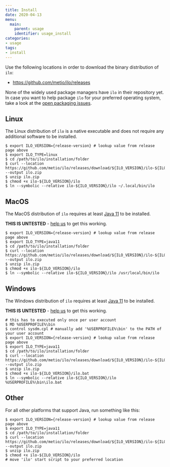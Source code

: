 ```yaml
---
title: Install
date: 2020-04-13
menu:
  main:
    parent: usage
    identifier: usage_install
categories:
- usage
tags:
- install
---
```


Use the following locations in order to download the binary distribution of `ilo`:

- https://github.com/metio/ilo/releases

None of the widely used package managers have `ilo` in their repository yet.
In case you want to help package `ilo` for your preferred operating system, take a look at the [open packaging issues](https://github.com/metio/ilo/issues/2).

## Linux

The Linux distribution of `ilo` is a native executable and does not require any additional software to be installed.

```shell script
$ export ILO_VERSION={release-version} # lookup value from release page above
$ export ILO_TYPE=linux
$ cd /path/to/ilo/installation/folder
$ curl --location https://github.com/metio/ilo/releases/download/${ILO_VERSION}/ilo-${ILO_VERSION}-${ILO_TYPE}.zip --output ilo.zip
$ unzip ilo.zip
$ chmod +x ilo-${ILO_VERSION}/ilo
$ ln --symbolic --relative ilo-${ILO_VERSION}/ilo ~/.local/bin/ilo
```

## MacOS

The MacOS distribution of `ilo` requires at least [Java 11](https://www.oracle.com/javadownload) to be installed.

**THIS IS UNTESTED** - [help us](https://github.com/metio/ilo/issues/47) to get this working.

```shell script
$ export ILO_VERSION={release-version} # lookup value from release page above
$ export ILO_TYPE=java11
$ cd /path/to/ilo/installation/folder
$ curl --location https://github.com/metio/ilo/releases/download/${ILO_VERSION}/ilo-${ILO_VERSION}-${ILO_TYPE}.zip --output ilo.zip
$ unzip ilo.zip
$ chmod +x ilo-${ILO_VERSION}/ilo
$ ln --symbolic --relative ilo-${ILO_VERSION}/ilo /usr/local/bin/ilo
```

## Windows

The Windows distribution of `ilo` requires at least [Java 11](https://www.oracle.com/javadownload) to be installed.

**THIS IS UNTESTED** - [help us](https://github.com/metio/ilo/issues/46) to get this working.

```shell script
# this has to executed only once per user account
$ MD %USERPROFILE%\bin
$ control sysdm.cpl # manually add '%USERPROFILE%\bin' to the PATH of your user account
$ export ILO_VERSION={release-version} # lookup value from release page above
$ export ILO_TYPE=java11
$ cd /path/to/ilo/installation/folder
$ curl --location https://github.com/metio/ilo/releases/download/${ILO_VERSION}/ilo-${ILO_VERSION}-${ILO_TYPE}.zip --output ilo.zip
$ unzip ilo.zip
$ chmod +x ilo-${ILO_VERSION}/ilo.bat
$ ln --symbolic --relative ilo-${ILO_VERSION}/ilo %USERPROFILE%\bin\ilo.bat
```

## Other

For all other platforms that support Java, run something like this:

```shell script
$ export ILO_VERSION={release-version} # lookup value from release page above
$ export ILO_TYPE=java11
$ cd /path/to/ilo/installation/folder
$ curl --location https://github.com/metio/ilo/releases/download/${ILO_VERSION}/ilo-${ILO_VERSION}-${ILO_TYPE}.zip --output ilo.zip
$ unzip ilo.zip
$ chmod +x ilo-${ILO_VERSION}/ilo
# move 'ilo' start script to your preferred location
```
